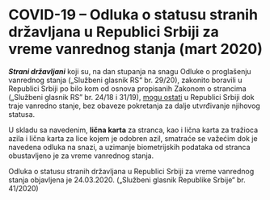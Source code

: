 # COVID-19 – Odluka o statusu stranih državljana u Republici Srbiji za vreme vanrednog stanja (mart 2020)

**_Strani državljani_** koji su, na dan stupanja na snagu Odluke o proglašenju vanrednog stanja („Službeni glasnik RS“ br. 29/20), zakonito boravili u Republici Srbiji po bilo kom od osnova propisanih Zakonom o strancima („Službeni glasnik RS” br. 24/18 i 31/19), <u>mogu ostati</u> u Republici Srbiji dok traje vanredno stanje, bez obaveze pokretanja za dalje utvrđivanje njihovog statusa.

U skladu sa navedenim, **lična karta** za stranca, kao i lična karta za tražioca azila i lična karta za lice kojem je odobren azil, smatraće se važećim dok je navedena odluka na snazi, a uzimanje biometrijskih podataka od stranca obustavljeno je za vreme vanrednog stanja.

Odluka o statusu stranih državljana u Republici Srbiji za vreme vanrednog stanja objavljena je 24.03.2020. („Službeni glasnik Republike Srbije“ br. 41/2020)
